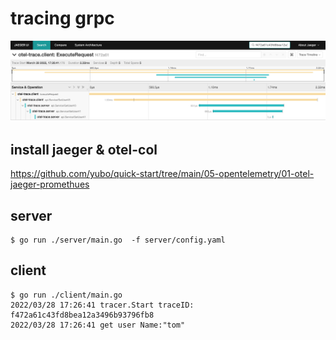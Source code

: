 # tracing grpc

![](./jaeger-snapshot.jpeg)

## install jaeger & otel-col

https://github.com/yubo/quick-start/tree/main/05-opentelemetry/01-otel-jaeger-promethues

## server

```
$ go run ./server/main.go  -f server/config.yaml
```

## client

```
$ go run ./client/main.go
2022/03/28 17:26:41 tracer.Start traceID: f472a61c43fd8bea12a3496b93796fb8
2022/03/28 17:26:41 get user Name:"tom"
```
